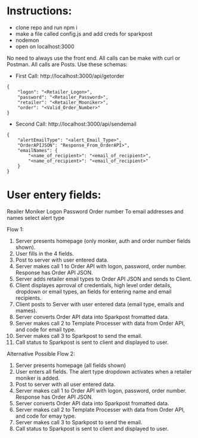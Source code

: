 # Instructions:

- clone repo and run npm i
- make a file called config.js and add creds for sparkpost
- nodemon
- open on localhost:3000

No need to always use the front end.  All calls can be make with curl or Postman.  All calls are Posts.  Use these schemas:
- First Call: http://localhost:3000/api/getorder
```
{
    "logon": "<Retailer_Logon>",
    "password": "<Retailer_Password>",
    "retailer": "<Retailer_Mooniker>",
    "order": "<Valid_Order_Number>"
}
```
- Second Call: http://localhost:3000/api/sendemail
```
{
	"alertEmailType": "<alert_Email_Type>",
	"OrderAPIJSON": "Response_From_OrderAPI>",
	"emailNames": {
		"<name_of_recipient>": "<email_of_recipient>",
		"<name_of_recipient>": "<email_of_recipient>"
	}
}
```


# User entery fields:
Reailer Moniker
Logon
Password
Order number
To email addresses and names
select alert type


Flow 1:
1) Server presents homepage (only monker, auth and order number fields shown).
2) User fills in the 4 fields.
3) Post to server with user entered data.
4) Server makes call 1 to Order API with logon, password, order number. Response has Order API JSON.
5) Server adds retailer email types to Order API JSON and sends to Client.
6) Client displayes aprroval of credentials, high level order details, dropdown or email types, an fields for entering name and email recipients.
7) Client posts to Server with user entered data (email type, emails and mames).
8) Server converts Order API data into Sparkpost fromatted data.
9) Server makes call 2 to Template Processer with data from Order API, and code for email type.
10) Server makes call 3 to Sparkpost to send the email.
11) Call status to Sparkpost is sent to client and displayed to user.



Alternative Possible Flow 2:
1) Server presents homepage (all fields shown)
2) User enters all fields.  The alert type dropdown activates when a retailer moniker is added.
3) Post to server with all user entered data.
4) Server makes call 1 to Order API with logon, password, order number.  Response has Order API JSON.
5) Server converts Order API data into Sparkpost fromatted data.
6) Server makes call 2 to Template Processer with data from Order API, and code for emay type.
7) Server makes call 3 to Sparkpost to send the email.
8) Call status to Sparkpost is sent to client and displayed to user.